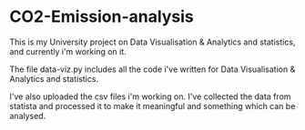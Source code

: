# CO2-Emission-analysis

This is my University project on Data Visualisation & Analytics and statistics, and currently i'm working on it.

The file data-viz.py includes all the code i've written for Data Visualisation & Analytics and statistics.

I've also uploaded the csv files i'm working on. I've collected the data from statista and processed it to make it meaningful and something which can be analysed.
